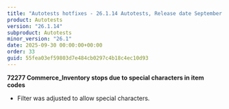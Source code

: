 ```yaml
---
title: "Autotests hotfixes - 26.1.14 Autotests, Release date September 30, 2025 - Hotfixes"
product: Autotests
version: "26.1.14"
subproduct: Autotests
minor_version: "26.1"
date: 2025-09-30 00:00:00+00:00
order: 33
guid: 55fea03ef59803d7e484cb0297c4b18c4ec10d93
---
```


<strong>72277 Commerce_Inventory stops due to special characters in item codes</strong>
<ul><li>Filter was adjusted to allow special characters.</li></ul>
